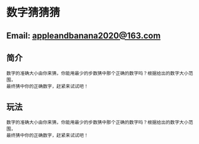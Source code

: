 # 数字猜猜猜
## Email: appleandbanana2020@163.com

## 简介
    数字的准确大小由你来猜，你能用最少的步数猜中那个正确的数字吗？根据给出的数字大小范围，
    最终猜中你的正确数字，赶紧来试试吧！
## 玩法
    数字的准确大小由你来猜，你能用最少的步数猜中那个正确的数字吗？根据给出的数字大小范围，
    最终猜中你的正确数字，赶紧来试试吧！
